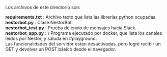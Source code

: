Los archivos de este directorio son:

**requirements.txt** : Archivo texto que lista las librerías python ocupadas. \
**nestorbot.py** : Clase NestorBot. \
**nestorbot_test.py** : Prueba de envio de mensajes hacia Slack. \
**nestorbot_app.py** : \ 
	Programa ejecutado por docker, que lista los canales leídos por Nestor, y saluda en #playground. \
	Las funcionalidades del servidor están desactivadas, pero logré recibir un GET y devolver un POST básico desde el navegador.
